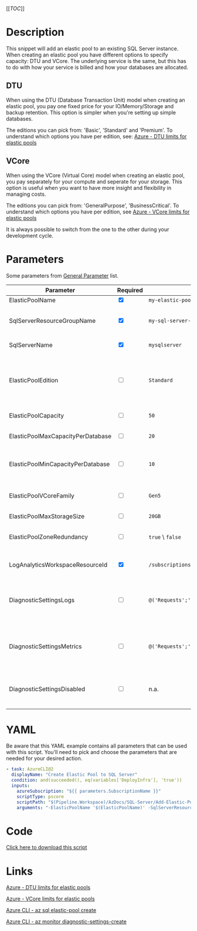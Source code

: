 [[_TOC_]]

# Description

This snippet will add an elastic pool to an existing SQL Server instance. When creating an elastic pool you have different options to specify capacity: DTU and VCore. The underlying service is the same, but this has to do with how your service is billed and how your databases are allocated.

## DTU

When using the DTU (Database Transaction Unit) model when creating an elastic pool, you pay one fixed price for your IO/Memory/Storage and backup retention. This option is simpler when you're setting up simple databases.

The editions you can pick from: 'Basic', 'Standard' and 'Premium'. To understand which options you have per edition, see: [Azure - DTU limits for elastic pools](https://docs.microsoft.com/en-us/azure/azure-sql/database/resource-limits-dtu-elastic-pools)

## VCore

When using the VCore (Virtual Core) model when creating an elastic pool, you pay separately for your compute and seperate for your storage. This option is useful when you want to have more insight and flexibility in managing costs.

The editions you can pick from: 'GeneralPurpose', 'BusinessCritical'. To understand which options you have per edition, see [Azure - VCore limits for elastic pools](https://docs.microsoft.com/en-us/azure/azure-sql/database/resource-limits-vcore-elastic-pools)

It is always possible to switch from the one to the other during your development cycle.

# Parameters

Some parameters from [General Parameter](/Azure/Azure-CLI-Snippets) list.

| Parameter                         | Required                        | Example Value                                                                                                                                   | Description                                                                                                                                                            |
| --------------------------------- | ------------------------------- | ----------------------------------------------------------------------------------------------------------------------------------------------- | ---------------------------------------------------------------------------------------------------------------------------------------------------------------------- |
| ElasticPoolName                   | <input type="checkbox" checked> | `my-elastic-pool`                                                                                                                               | The name of the elastic pool.                                                                                                                                          |
| SqlServerResourceGroupName        | <input type="checkbox" checked> | `my-sql-server-resource-group`                                                                                                                  | The resourcegroup where your sql server resides in for which you're making an elastic pool.                                                                            |
| SqlServerName                     | <input type="checkbox" checked> | `mysqlserver`                                                                                                                                   | The name of the SQL Server resource.                                                                                                                                   |
| ElasticPoolEdition                | <input type="checkbox">         | `Standard`                                                                                                                                      | The elastic pool edition. When using DTU's pick from: 'Basic', 'Standard' and 'Premium'. When working with VCores, pick from: 'GeneralPurpose' and 'BusinessCritical'. |
| ElasticPoolCapacity               | <input type="checkbox">         | `50`                                                                                                                                            | The capacity of the pool in DTU's or VCores.                                                                                                                           |
| ElasticPoolMaxCapacityPerDatabase | <input type="checkbox">         | `20`                                                                                                                                            | The max capacity in DTU's or VCores any one database in the pool can consume.                                                                                          |
| ElasticPoolMinCapacityPerDatabase | <input type="checkbox">         | `10`                                                                                                                                            | The minimum capacity in DTU's or VCores each database in the pool is guaranteed.                                                                                       |
| ElasticPoolVCoreFamily            | <input type="checkbox">         | `Gen5`                                                                                                                                          | The compute generation component when using VCores. You can pick from: 'Gen5' and 'Gen4'.                                                                              |
| ElasticPoolMaxStorageSize         | <input type="checkbox">         | `20GB`                                                                                                                                          | The max storage size.                                                                                                                                                  |
| ElasticPoolZoneRedundancy         | <input type="checkbox">         | `true` \ `false`                                                                                                                                | To enable zone redundancy for the pool. NOTE: Not for all editions zone redundancy can be enabled.                                                                     |
| LogAnalyticsWorkspaceResourceId   | <input type="checkbox" checked> | `/subscriptions/<subscriptionid>/resourceGroups/<resourcegroup>/providers/Microsoft.OperationalInsights/workspaces/<loganalyticsworkspacename>` | The Log Analytics Workspace the diagnostic setting will be linked to.                                                                                                  |
| DiagnosticSettingsLogs            | <input type="checkbox">         | `@('Requests';'MongoRequests';)`                                                                                                                | If you want to enable a specific set of diagnostic settings for the category 'Logs'. By default, all categories for 'Logs' will be enabled.                            |
| DiagnosticSettingsMetrics         | <input type="checkbox">         | `@('Requests';'MongoRequests';)`                                                                                                                | If you want to enable a specific set of diagnostic settings for the category 'Metrics'. By default, all categories for 'Metrics' will be enabled.                      |
| DiagnosticSettingsDisabled        | <input type="checkbox">         | n.a.                                                                                                                                            | If you don't want to enable any diagnostic settings, you can pass this as a switch witout a value(`-DiagnosticsettingsDisabled`).                                      |

# YAML

Be aware that this YAML example contains all parameters that can be used with this script. You'll need to pick and choose the parameters that are needed for your desired action.

```yaml
- task: AzureCLI@2
  displayName: "Create Elastic Pool to SQL Server"
  condition: and(succeeded(), eq(variables['DeployInfra'], 'true'))
  inputs:
    azureSubscription: "${{ parameters.SubscriptionName }}"
    scriptType: pscore
    scriptPath: "$(Pipeline.Workspace)/AzDocs/SQL-Server/Add-Elastic-Pool-To-SQL-Server.ps1"
    arguments: "-ElasticPoolName '$(ElasticPoolName)' -SqlServerResourceGroupName '$(SqlServerResourceGroupName)' -SqlServerName '$(SqlServerName)' -ElasticPoolEdition '$(ElasticPoolEdition)' -ElasticPoolCapacity '$(ElasticPoolCapacity)' -ElasticPoolMaxCapacityPerDatabase '$(ElasticPoolMaxCapacityPerDatabase)' -ElasticPoolMinCapacityPerDatabase '$(ElasticPoolMinCapacityPerDatabase)' -ElasticPoolVCoreFamily '$(ElasticPoolVCoreFamily)' -ElasticPoolMaxStorageSize '$(ElasticPoolMaxStorageSize)' -ElasticPoolZoneRedundancy '$(ElasticPoolZoneRedundancy)' -LogAnalyticsWorkspaceResourceId '$(LogAnalyticsWorkspaceResourceId)' -ResourceTags $(ResourceTags) -DiagnosticSettingsLogs $(DiagnosticSettingsLogs) -DiagnosticSettingsDisabled $(DiagnosticSettingsDisabled)"
```

# Code

[Click here to download this script](../../../../src/SQL-Server/Add-Elastic-Pool-To-SQL-Server.ps1)

# Links

[Azure - DTU limits for elastic pools](https://docs.microsoft.com/en-us/azure/azure-sql/database/resource-limits-dtu-elastic-pools)

[Azure - VCore limits for elastic pools](https://docs.microsoft.com/en-us/azure/azure-sql/database/resource-limits-vcore-elastic-pools)

[Azure CLI - az sql elastic-pool create](https://docs.microsoft.com/en-us/cli/azure/sql/elastic-pool?view=azure-cli-latest#az_sql_elastic_pool_create)

[Azure CLI - az monitor diagnostic-settings-create](https://docs.microsoft.com/nl-nl/cli/azure/monitor/diagnostic-settings?view=azure-cli-latest#az_monitor_diagnostic_settings_create)
